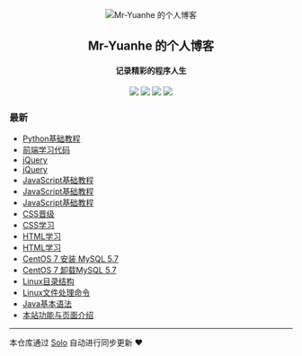 <p align="center"><img alt="Mr-Yuanhe 的个人博客" src="https://static.b3log.org/images/brand/solo-32.png"></p><h2 align="center">
Mr-Yuanhe 的个人博客
</h2>

<h4 align="center">记录精彩的程序人生</h4>
<p align="center"><a title="Mr-Yuanhe 的个人博客" target="_blank" href="https://github.com/Mr-Yuanhe/solo-blog"><img src="https://img.shields.io/github/last-commit/Mr-Yuanhe/solo-blog.svg?style=flat-square&color=FF9900"></a>
<a title="GitHub repo size in bytes" target="_blank" href="https://github.com/Mr-Yuanhe/solo-blog"><img src="https://img.shields.io/github/repo-size/Mr-Yuanhe/solo-blog.svg?style=flat-square"></a>
<a title="Solo Version" target="_blank" href="https://github.com/b3log/solo/releases"><img src="https://img.shields.io/badge/solo-3.6.4-f1e05a.svg?style=flat-square&color=blueviolet"></a>
<a title="Hits" target="_blank" href="https://github.com/b3log/hits"><img src="https://hits.b3log.org/Mr-Yuanhe/solo-blog.svg"></a></p>

### 最新

* [Python基础教程](http://yuanheweb.com/articles/2019/09/19/1568875782008.html)
* [前端学习代码](http://yuanheweb.com/articles/2019/09/18/1568818883145.html)
* [jQuery](http://yuanheweb.com/articles/2019/09/18/1568813407846.html)
* [jQuery](http://yuanheweb.com/articles/2019/09/18/1568813221540.html)
* [JavaScript基础教程](http://yuanheweb.com/articles/2019/09/18/1568812155818.html)
* [JavaScript基础教程](http://yuanheweb.com/articles/2019/09/17/1568719908797.html)
* [JavaScript基础教程](http://yuanheweb.com/articles/2019/09/17/1568719612924.html)
* [CSS晋级](http://yuanheweb.com/articles/2019/09/17/1568652160688.html)
* [CSS学习](http://yuanheweb.com/articles/2019/09/17/1568651723977.html)
* [HTML学习](http://yuanheweb.com/articles/2019/09/17/1568651293523.html)
* [HTML学习](http://yuanheweb.com/articles/2019/09/17/1568652644765.html)
* [CentOS 7 安装 MySQL 5.7](http://yuanheweb.com/articles/2019/09/16/1568611730681.html)
* [CentOS 7 卸载MySQL 5.7](http://yuanheweb.com/articles/2019/09/16/1568616652854.html)
* [Linux目录结构](http://yuanheweb.com/articles/2019/09/15/1568540856966.html)
* [Linux文件处理命令](http://yuanheweb.com/articles/2019/09/15/1568547117311.html)
* [Java基本语法](http://yuanheweb.com/articles/2019/09/15/1568531187918.html)
* [本站功能与页面介绍](http://yuanheweb.com/articles/2019/09/17/1568733546290.html)



---

本仓库通过 [Solo](https://github.com/b3log/solo) 自动进行同步更新 ❤️ 